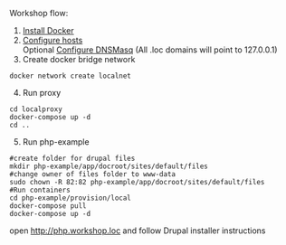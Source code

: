Workshop flow:<br>
1) [Install Docker](InstallDocker.md)<br>
2) [Configure hosts](localproxy/HOSTS.md)<br>
Optional [Configure DNSMasq](localproxy/DNSMASQ.md) (All .loc domains will point to 127.0.0.1)<br>
3) Create docker bridge network
```
docker network create localnet
```
4) Run proxy 
```
cd localproxy
docker-compose up -d
cd ..
```
5) Run php-example
```
#create folder for drupal files
mkdir php-example/app/docroot/sites/default/files
#change owner of files folder to www-data 
sudo chown -R 82:82 php-example/app/docroot/sites/default/files
#Run containers
cd php-example/provision/local
docker-compose pull
docker-compose up -d
```
open http://php.workshop.loc and follow Drupal installer instructions

